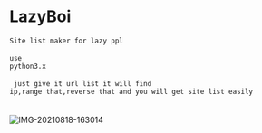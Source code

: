 # LazyBoi
<code>Site list maker for lazy ppl </code><br><br>
  <code>use python3.x </code><br><br>
    <code> just give it url list it will find ip,range that,reverse that and you will get site list easily</code>
<br>
<br>
<br>
<img src="https://i.ibb.co/PDrbRp2/IMG-20210818-163014.jpg" alt="IMG-20210818-163014" border="0">
                                                                                                    
